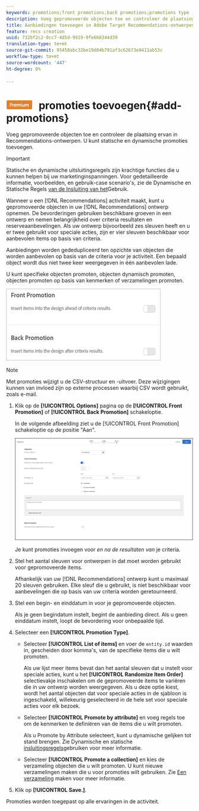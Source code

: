 ```yaml
---
keywords: promotions;front promotions;back promotions;promotions type
description: Voeg gepromoveerde objecten toe en controleer de plaatsing ervan in Adobe Target Recommendations-ontwerpen. U kunt statische en dynamische promoties toevoegen.
title: Aanbiedingen toevoegen in Adobe Target Recommendations-ontwerpen.
feature: recs creation
uuid: 732bf2c2-0cc7-4d5d-9919-9fe668344d39
translation-type: tm+mt
source-git-commit: 95450abc32be19d04b791af3c62673e9411ab53c
workflow-type: tm+mt
source-wordcount: '447'
ht-degree: 0%

---
```



# ![PREMIUM](/help/assets/premium.png) promoties toevoegen{#add-promotions}

Voeg gepromoveerde objecten toe en controleer de plaatsing ervan in Recommendations-ontwerpen. U kunt statische en dynamische promoties toevoegen.

>[!IMPORTANT]
>
>Statische en dynamische uitsluitingsregels zijn krachtige functies die u kunnen helpen bij uw marketinginspanningen. Voor gedetailleerde informatie, voorbeelden, en gebruik-case scenario&#39;s, zie de Dynamische en Statische Regels [van de Insluiting van het](/help/c-recommendations/c-algorithms/use-dynamic-and-static-inclusion-rules.md#concept_4CB5C0FA705D4E449BD0B37B3D987F9F)Gebruik.

Wanneer u een [!DNL Recommendations] activiteit maakt, kunt u gepromoveerde objecten in uw [!DNL Recommendations] ontwerp opnemen. De bevorderingen gebruiken beschikbare groeven in een ontwerp en nemen belangrijkheid over criteria resultaten en reserveaanbevelingen. Als uw ontwerp bijvoorbeeld zes sleuven heeft en u er twee gebruikt voor speciale acties, zijn er vier sleuven beschikbaar voor aanbevolen items op basis van criteria.

Aanbiedingen worden gededupliceerd ten opzichte van objecten die worden aanbevolen op basis van de criteria voor je activiteit. Een bepaald object wordt dus niet twee keer weergegeven in één aanbevolen lade.

U kunt specifieke objecten promoten, objecten dynamisch promoten, objecten promoten op basis van kenmerken of verzamelingen promoten.

![](assets/add_promotion_toggles.png)

>[!NOTE]
>
>Met promoties wijzigt u de CSV-structuur en -uitvoer. Deze wijzigingen kunnen van invloed zijn op externe processen waarbij CSV wordt gebruikt, zoals e-mail.

1. Klik op de **[!UICONTROL Options]** pagina op de **[!UICONTROL Front Promotion]** of **[!UICONTROL Back Promotion]** schakeloptie.

   In de volgende afbeelding ziet u de [!UICONTROL Front Promotion] schakeloptie op de positie &quot;Aan&quot;.

   ![Voorste-promotieopties toevoegen](/help/c-recommendations/t-create-recs-activity/assets/add_promotion_front.png)

   Je kunt promoties invoegen voor *en na de resultaten van* je criteria.
1. Stel het aantal sleuven voor ontwerpen in dat moet worden gebruikt voor gepromoveerde items.

   Afhankelijk van uw [!DNL Recommendations] ontwerp kunt u maximaal 20 sleuven gebruiken. Elke sleuf die u gebruikt, is niet beschikbaar voor aanbevelingen die op basis van uw criteria worden geretourneerd.

1. Stel een begin- en einddatum in voor je gepromoveerde objecten.

   Als je geen begindatum instelt, begint de aanbieding direct. Als u geen einddatum instelt, loopt de bevordering voor onbepaalde tijd.

1. Selecteer een **[!UICONTROL Promotion Type]**.

   * Selecteer **[!UICONTROL List of items]** en voer de `entity.id` waarden in, gescheiden door komma&#39;s, van de specifieke items die u wilt promoten.

      Als uw lijst meer items bevat dan het aantal sleuven dat u instelt voor speciale acties, kunt u het **[!UICONTROL Randomize Item Order]** selectievakje inschakelen om de gepromoveerde items te variëren die in uw ontwerp worden weergegeven. Als u deze optie kiest, wordt het aantal objecten dat voor speciale acties in de sjabloon is ingeschakeld, willekeurig geselecteerd in de hele set voor speciale acties voor elk bezoek.

   * Selecteer **[!UICONTROL Promote by attribute]** en voeg regels toe om de kenmerken te definiëren van de items die u wilt promoten.

      Als u Promote by Attribute selecteert, kunt u dynamische gelijken tot stand brengen. Zie Dynamische en statische [insluitingsregels](/help/c-recommendations/c-algorithms/use-dynamic-and-static-inclusion-rules.md#concept_4CB5C0FA705D4E449BD0B37B3D987F9F)gebruiken voor meer informatie.

   * Selecteer **[!UICONTROL Promote a collection]** en kies de verzameling objecten die u wilt promoten. U kunt nieuwe verzamelingen maken die u voor promoties wilt gebruiken. Zie [Een verzameling](/help/c-recommendations/c-products/collections.md#task_1256DFF6842141FCAADD9E1428EF7F08) maken voor meer informatie.

1. Klik op **[!UICONTROL Save.]**.

Promoties worden toegepast op alle ervaringen in de activiteit.
